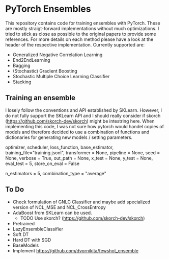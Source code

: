 # PyTorch Ensembles 

This repository contains code for training ensembles with PyTorch. These are mostly straigt-forward implementations 
without much optimizations. I tried to stick as close as possible to the original papers to provide some references. 
For more details on each method please have a look at the header of the respective implementation.
Currently supported are:

- Generalized Negative Correlation Learning
- End2EndLearning
- Bagging
- (Stochastic) Gradient Boosting
- Stochastic Multiple Choice Learning Classifier
- Stacking

## Training an ensemble

I losely follow the conventions and API established by SKLearn. However, I do not fully support the SKLearn API and I should really 
consider if skorch (https://github.com/skorch-dev/skorch) might be intestring here. When implementing this code, I was not sure 
how pytorch would handel copies of models and therefore decided to use a combination of functions and dictionaries for generating new 
models / setting parameters.



optimizer, 
scheduler, 
loss_function, 
base_estimator, 
training_file="training.jsonl",
transformer = None,
pipeline = None,
seed = None,
verbose = True, 
out_path = None, 
x_test = None, 
y_test = None, 
eval_test = 5,
store_on_eval = False

n_estimators = 5, combination_type = "average"

## To Do 

- Check formulation of GNLC Classifier and maybe add specialized version of NCL_MSE and NCL_CrossEntropy
- AdaBoost from SKLearn can be used. 
    - TODO Use skorch? (https://github.com/skorch-dev/skorch)
- Pretrained
- LazyEnsembleClassifier
- Soft DT
- Hard DT with SGD
- BaseModels 
- Implement https://github.com/dvornikita/fewshot_ensemble